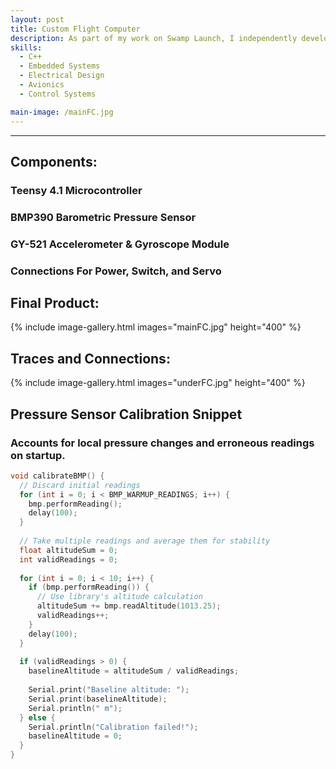 ```yaml
---
layout: post
title: Custom Flight Computer
description: As part of my work on Swamp Launch, I independently developed a barometric-altitude-based flight computer with an integrated accelerometer. This computer is designed for use in test flights conducted by the staging sub-team and will play a crucial role in the future development of staged-flight systems. The flight computer continuously records acceleration and filtered altitude data to a CSV file on the onboard microSD card. Altitude is also checked against a user-set altitude, at which point a servo is actuated to separate the stages via mechanical linkage. Absolute magnitude of acceleration is calculated and used for launch detection.
skills: 
  - C++
  - Embedded Systems
  - Electrical Design
  - Avionics
  - Control Systems

main-image: /mainFC.jpg
---
```


---
## Components:
### Teensy 4.1 Microcontroller
### BMP390 Barometric Pressure Sensor
### GY-521 Accelerometer & Gyroscope Module
### Connections For Power, Switch, and Servo



## Final Product:
{% include image-gallery.html images="mainFC.jpg" height="400" %}



## Traces and Connections:
{% include image-gallery.html images="underFC.jpg" height="400" %}

## Pressure Sensor Calibration Snippet
### Accounts for local pressure changes and erroneous readings on startup.
```C++
void calibrateBMP() {
  // Discard initial readings
  for (int i = 0; i < BMP_WARMUP_READINGS; i++) {
    bmp.performReading();
    delay(100);
  }
  
  // Take multiple readings and average them for stability
  float altitudeSum = 0;
  int validReadings = 0;
  
  for (int i = 0; i < 10; i++) {
    if (bmp.performReading()) {
      // Use library's altitude calculation
      altitudeSum += bmp.readAltitude(1013.25);
      validReadings++;
    }
    delay(100);
  }
  
  if (validReadings > 0) {
    baselineAltitude = altitudeSum / validReadings;
    
    Serial.print("Baseline altitude: ");
    Serial.print(baselineAltitude);
    Serial.println(" m");
  } else {
    Serial.println("Calibration failed!");
    baselineAltitude = 0;
  }
}
```
